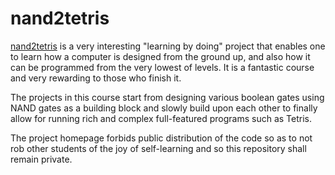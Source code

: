 # nand2tetris

[nand2tetris](https://www.nand2tetris.org/) is a very interesting "learning by doing"
project that enables one to learn how a computer is designed from the ground up, and
also how it can be programmed from the very lowest of levels. It is a fantastic
course and very rewarding to those who finish it.

The projects in this course start from designing various boolean gates using NAND
gates as a building block and slowly build upon each other to finally allow for
running rich and complex full-featured programs such as Tetris.

The project homepage forbids public distribution of the code so as to not rob other
students of the joy of self-learning and so this repository shall remain private.

